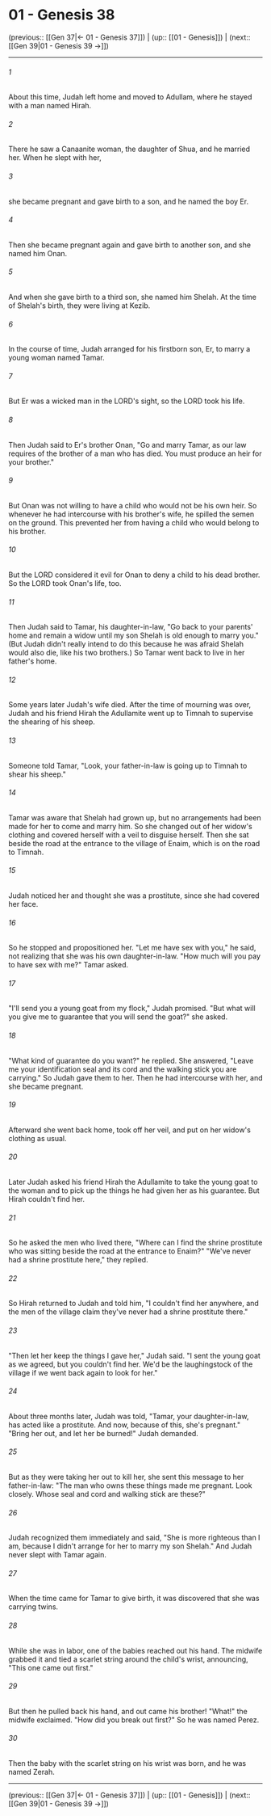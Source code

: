 # 01 - Genesis 38

(previous:: [[Gen 37|← 01 - Genesis 37]]) | (up:: [[01 - Genesis]]) | (next:: [[Gen 39|01 - Genesis 39 →]])

***


###### 1 
About this time, Judah left home and moved to Adullam, where he stayed with a man named Hirah. 

###### 2 
There he saw a Canaanite woman, the daughter of Shua, and he married her. When he slept with her, 

###### 3 
she became pregnant and gave birth to a son, and he named the boy Er. 

###### 4 
Then she became pregnant again and gave birth to another son, and she named him Onan. 

###### 5 
And when she gave birth to a third son, she named him Shelah. At the time of Shelah's birth, they were living at Kezib. 

###### 6 
In the course of time, Judah arranged for his firstborn son, Er, to marry a young woman named Tamar. 

###### 7 
But Er was a wicked man in the LORD's sight, so the LORD took his life. 

###### 8 
Then Judah said to Er's brother Onan, "Go and marry Tamar, as our law requires of the brother of a man who has died. You must produce an heir for your brother." 

###### 9 
But Onan was not willing to have a child who would not be his own heir. So whenever he had intercourse with his brother's wife, he spilled the semen on the ground. This prevented her from having a child who would belong to his brother. 

###### 10 
But the LORD considered it evil for Onan to deny a child to his dead brother. So the LORD took Onan's life, too. 

###### 11 
Then Judah said to Tamar, his daughter-in-law, "Go back to your parents' home and remain a widow until my son Shelah is old enough to marry you." (But Judah didn't really intend to do this because he was afraid Shelah would also die, like his two brothers.) So Tamar went back to live in her father's home. 

###### 12 
Some years later Judah's wife died. After the time of mourning was over, Judah and his friend Hirah the Adullamite went up to Timnah to supervise the shearing of his sheep. 

###### 13 
Someone told Tamar, "Look, your father-in-law is going up to Timnah to shear his sheep." 

###### 14 
Tamar was aware that Shelah had grown up, but no arrangements had been made for her to come and marry him. So she changed out of her widow's clothing and covered herself with a veil to disguise herself. Then she sat beside the road at the entrance to the village of Enaim, which is on the road to Timnah. 

###### 15 
Judah noticed her and thought she was a prostitute, since she had covered her face. 

###### 16 
So he stopped and propositioned her. "Let me have sex with you," he said, not realizing that she was his own daughter-in-law. "How much will you pay to have sex with me?" Tamar asked. 

###### 17 
"I'll send you a young goat from my flock," Judah promised. "But what will you give me to guarantee that you will send the goat?" she asked. 

###### 18 
"What kind of guarantee do you want?" he replied. She answered, "Leave me your identification seal and its cord and the walking stick you are carrying." So Judah gave them to her. Then he had intercourse with her, and she became pregnant. 

###### 19 
Afterward she went back home, took off her veil, and put on her widow's clothing as usual. 

###### 20 
Later Judah asked his friend Hirah the Adullamite to take the young goat to the woman and to pick up the things he had given her as his guarantee. But Hirah couldn't find her. 

###### 21 
So he asked the men who lived there, "Where can I find the shrine prostitute who was sitting beside the road at the entrance to Enaim?" "We've never had a shrine prostitute here," they replied. 

###### 22 
So Hirah returned to Judah and told him, "I couldn't find her anywhere, and the men of the village claim they've never had a shrine prostitute there." 

###### 23 
"Then let her keep the things I gave her," Judah said. "I sent the young goat as we agreed, but you couldn't find her. We'd be the laughingstock of the village if we went back again to look for her." 

###### 24 
About three months later, Judah was told, "Tamar, your daughter-in-law, has acted like a prostitute. And now, because of this, she's pregnant." "Bring her out, and let her be burned!" Judah demanded. 

###### 25 
But as they were taking her out to kill her, she sent this message to her father-in-law: "The man who owns these things made me pregnant. Look closely. Whose seal and cord and walking stick are these?" 

###### 26 
Judah recognized them immediately and said, "She is more righteous than I am, because I didn't arrange for her to marry my son Shelah." And Judah never slept with Tamar again. 

###### 27 
When the time came for Tamar to give birth, it was discovered that she was carrying twins. 

###### 28 
While she was in labor, one of the babies reached out his hand. The midwife grabbed it and tied a scarlet string around the child's wrist, announcing, "This one came out first." 

###### 29 
But then he pulled back his hand, and out came his brother! "What!" the midwife exclaimed. "How did you break out first?" So he was named Perez. 

###### 30 
Then the baby with the scarlet string on his wrist was born, and he was named Zerah.

***

(previous:: [[Gen 37|← 01 - Genesis 37]]) | (up:: [[01 - Genesis]]) | (next:: [[Gen 39|01 - Genesis 39 →]])
